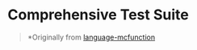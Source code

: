 # Comprehensive Test Suite
> *Originally from [language-mcfunction](https://github.com/Arcensoth/language-mcfunction/tree/main/tests)
